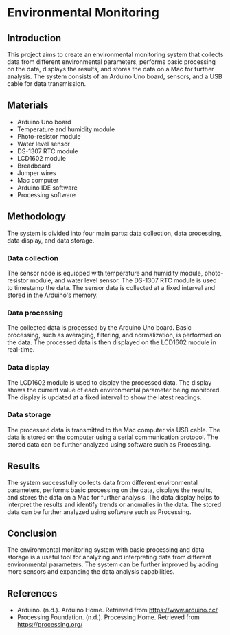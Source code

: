 # Environmental Monitoring 

## Introduction
This project aims to create an environmental monitoring system that collects data from different environmental parameters, performs basic processing on the data, displays the results, and stores the data on a Mac for further analysis. The system consists of an Arduino Uno board, sensors, and a USB cable for data transmission.

## Materials
- Arduino Uno board
- Temperature and humidity module
- Photo-resistor module
- Water level sensor
- DS-1307 RTC module
- LCD1602 module
- Breadboard
- Jumper wires
- Mac computer
- Arduino IDE software
- Processing software

## Methodology
The system is divided into four main parts: data collection, data processing, data display, and data storage.

### Data collection
The sensor node is equipped with temperature and humidity module, photo-resistor module, and water level sensor. The DS-1307 RTC module is used to timestamp the data. The sensor data is collected at a fixed interval and stored in the Arduino's memory.

### Data processing
The collected data is processed by the Arduino Uno board. Basic processing, such as averaging, filtering, and normalization, is performed on the data. The processed data is then displayed on the LCD1602 module in real-time.

### Data display
The LCD1602 module is used to display the processed data. The display shows the current value of each environmental parameter being monitored. The display is updated at a fixed interval to show the latest readings.

### Data storage
The processed data is transmitted to the Mac computer via USB cable. The data is stored on the computer using a serial communication protocol. The stored data can be further analyzed using software such as Processing.

## Results
The system successfully collects data from different environmental parameters, performs basic processing on the data, displays the results, and stores the data on a Mac for further analysis. The data display helps to interpret the results and identify trends or anomalies in the data. The stored data can be further analyzed using software such as Processing.

## Conclusion
The environmental monitoring system with basic processing and data storage is a useful tool for analyzing and interpreting data from different environmental parameters. The system can be further improved by adding more sensors and expanding the data analysis capabilities.

## References
- Arduino. (n.d.). Arduino Home. Retrieved from https://www.arduino.cc/
- Processing Foundation. (n.d.). Processing Home. Retrieved from https://processing.org/
